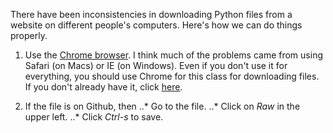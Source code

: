 There have been inconsistencies in downloading Python files from a website on different people's computers. Here's
how we can do things properly. 

1. Use the [Chrome browser](https://www.google.com/chrome/browser/desktop/). I think much of the problems
came from using Safari (on Macs) or IE (on Windows). Even if you don't use it for everything, you should use
Chrome for this class for downloading files. If you don't already have it, click [here](https://www.google.com/chrome/browser/desktop/).

2. If the file is on Github, then
..* Go to the file.
..* Click on *Raw* in the upper left.
..* Click *Ctrl-s* to save.


